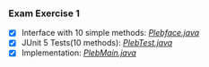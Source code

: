 ### Exam Exercise 1
- [x] Interface with 10 simple methods: [_Plebface.java_](https://github.com/Ekskursantas/TestingEx/blob/master/main/java/inter/Plebface.java)
- [x] JUnit 5 Tests(10 methods): [_PlebTest.java_](https://github.com/Ekskursantas/TestingEx/blob/master/test/java/TestingExamForPlebs/PlebExam/PlebTests.java)
- [x] Implementation: [_PlebMain.java_](https://github.com/Ekskursantas/TestingEx/blob/master/main/java/main/PlebMain.java)

